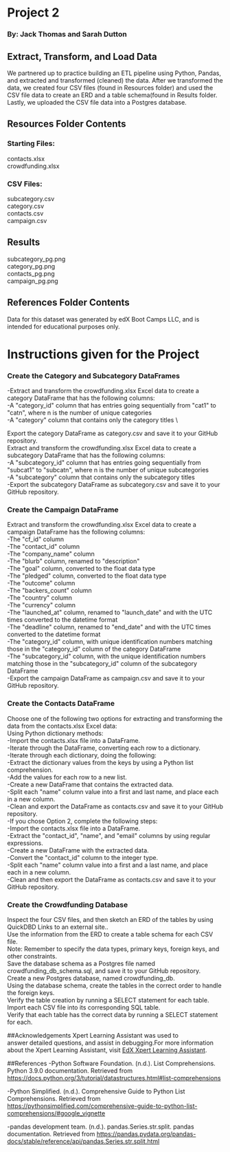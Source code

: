 # Project 2 

### By: Jack Thomas and Sarah Dutton

## Extract, Transform, and Load Data 

We partnered up to practice building an ETL pipeline using Python, Pandas, and extracted and transformed (cleaned) the data. 
After we transformed the data, we created four CSV files (found in Resources folder) and used the CSV file data to create an ERD and a table schema(found in Results folder. 
Lastly, we uploaded the CSV file data into a Postgres database.

## Resources Folder Contents

### Starting Files: 
contacts.xlsx \
crowdfunding.xlsx 

### CSV Files:
subcategory.csv \
category.csv \
contacts.csv \
campaign.csv 

## Results 
subcategory_pg.png \
category_pg.png \
contacts_pg.png \
campaign_pg.png 

## References Folder Contents

Data for this dataset was generated by edX Boot Camps LLC, and is intended for educational purposes only.

# Instructions given for the Project

### Create the Category and Subcategory DataFrames 

-Extract and transform the crowdfunding.xlsx Excel data to create a category DataFrame that has the following columns: \
-A "category_id" column that has entries going sequentially from "cat1" to "catn", where n is the number of unique categories \
-A "category" column that contains only the category titles \

Export the category DataFrame as category.csv and save it to your GitHub repository. \
Extract and transform the crowdfunding.xlsx Excel data to create a subcategory DataFrame that has the following columns: \
-A "subcategory_id" column that has entries going sequentially from "subcat1" to "subcatn", where n is the number of unique subcategories \
-A "subcategory" column that contains only the subcategory titles \
-Export the subcategory DataFrame as subcategory.csv and save it to your GitHub repository. 

### Create the Campaign DataFrame

Extract and transform the crowdfunding.xlsx Excel data to create a campaign DataFrame has the following columns: \
-The "cf_id" column \
-The "contact_id" column \
-The "company_name" column \
-The "blurb" column, renamed to "description" \
-The "goal" column, converted to the float data type \
-The "pledged" column, converted to the float data type \
-The "outcome" column \
-The "backers_count" column \
-The "country" column \
-The "currency" column \
-The "launched_at" column, renamed to "launch_date" and with the UTC times converted to the datetime format \
-The "deadline" column, renamed to "end_date" and with the UTC times converted to the datetime format \
-The "category_id" column, with unique identification numbers matching those in the "category_id" column of the category DataFrame \
-The "subcategory_id" column, with the unique identification numbers matching those in the "subcategory_id" column of the subcategory DataFrame \
-Export the campaign DataFrame as campaign.csv and save it to your GitHub repository.

### Create the Contacts DataFrame

Choose one of the following two options for extracting and transforming the data from the contacts.xlsx Excel data: \
Using Python dictionary methods: \
-Import the contacts.xlsx file into a DataFrame. \
-Iterate through the DataFrame, converting each row to a dictionary. \
-Iterate through each dictionary, doing the following: \
-Extract the dictionary values from the keys by using a Python list comprehension. \
-Add the values for each row to a new list. \
-Create a new DataFrame that contains the extracted data. \
-Split each "name" column value into a first and last name, and place each in a new column. \
-Clean and export the DataFrame as contacts.csv and save it to your GitHub repository. \
-If you chose Option 2, complete the following steps: \
-Import the contacts.xlsx file into a DataFrame. \
-Extract the "contact_id", "name", and "email" columns by using regular expressions. \
-Create a new DataFrame with the extracted data. \
-Convert the "contact_id" column to the integer type. \
-Split each "name" column value into a first and a last name, and place each in a new column. \
-Clean and then export the DataFrame as contacts.csv and save it to your GitHub repository. 

### Create the Crowdfunding Database

Inspect the four CSV files, and then sketch an ERD of the tables by using QuickDBD Links to an external site.. \
Use the information from the ERD to create a table schema for each CSV file. \
Note: Remember to specify the data types, primary keys, foreign keys, and other constraints. \
Save the database schema as a Postgres file named crowdfunding_db_schema.sql, and save it to your GitHub repository. \
Create a new Postgres database, named crowdfunding_db. \
Using the database schema, create the tables in the correct order to handle the foreign keys. \
Verify the table creation by running a SELECT statement for each table. \
Import each CSV file into its corresponding SQL table. \
Verify that each table has the correct data by running a SELECT statement for each.

##Acknowledgements
    Xpert Learning Assistant was used to answer detailed questions, and assist in debugging.For more information about the Xpert Learning Assistant, visit [EdX Xpert Learning Assistant](https://www.edx.org/). 
    
##References
-Python Software Foundation. (n.d.). List Comprehensions. Python 3.9.0 documentation. Retrieved from https://docs.python.org/3/tutorial/datastructures.html#list-comprehensions

-Python Simplified. (n.d.). Comprehensive Guide to Python List Comprehensions. Retrieved from https://pythonsimplified.com/comprehensive-guide-to-python-list-comprehensions/#google_vignette

-pandas development team. (n.d.). pandas.Series.str.split. pandas documentation. Retrieved from https://pandas.pydata.org/pandas-docs/stable/reference/api/pandas.Series.str.split.html
